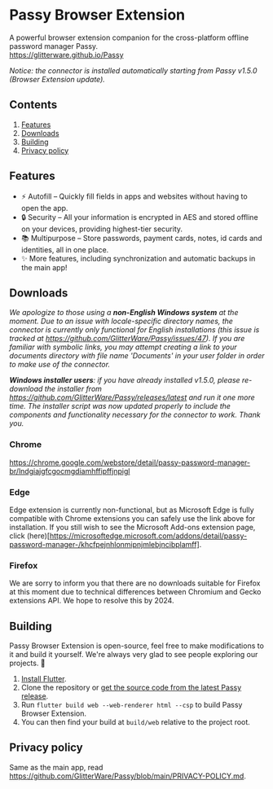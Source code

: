 # Passy Browser Extension

A powerful browser extension companion for the cross-platform offline password manager Passy.  
https://glitterware.github.io/Passy

*Notice: the connector is installed automatically starting from Passy v1.5.0 (Browser Extension update).*

## Contents

1. [Features](#features)
2. [Downloads](#downloads)
3. [Building](#building)
4. [Privacy policy](#privacy-policy)

## Features

- ⚡ Autofill – Quickly fill fields in apps and websites without having to open the app.
- 🔒 Security – All your information is encrypted in AES and stored offline on your devices, providing highest-tier security.
- 📚 Multipurpose – Store passwords, payment cards, notes, id cards and identities, all in one place.
- ✨ More features, including synchronization and automatic backups in the main app!

## Downloads

*We apologize to those using a **non-English Windows system** at the moment. Due to an issue with locale-specific directory names, the connector is currently only functional for English installations (this issue is tracked at https://github.com/GlitterWare/Passy/issues/47). If you are familiar with symbolic links, you may attempt creating a link to your documents directory with file name 'Documents' in your user folder in order to make use of the connector.*

***Windows installer users**: if you have already installed v1.5.0, please re-download the installer from https://github.com/GlitterWare/Passy/releases/latest and run it one more time. The installer script was now updated properly to include the components and functionality necessary for the connector to work. Thank you.*

### Chrome

https://chrome.google.com/webstore/detail/passy-password-manager-br/lndgiajgfcgocmgdiamhffipffjnpigl

### Edge

Edge extension is currently non-functional, but as Microsoft Edge is fully compatible with Chrome extensions you can safely use the link above for installation. If you still wish to see the Microsoft Add-ons extension page, click (here)[https://microsoftedge.microsoft.com/addons/detail/passy-password-manager-/khcfpejnhlonmipnjmlebjncibplamff].

### Firefox

We are sorry to inform you that there are no downloads suitable for Firefox at this moment due to technical differences between Chromium and Gecko extensions API. We hope to resolve this by 2024.

## Building

Passy Browser Extension is open-source, feel free to make modifications to it and build it yourself. We're always very glad to see people exploring our projects. 👥

1. [Install Flutter](https://docs.flutter.dev/get-started/install).
2. Clone the repository or [get the source code from the latest Passy release](https://github.com/GlitterWare/Passy/releases/latest).
3. Run `flutter build web --web-renderer html --csp` to build Passy Browser Extension.
4. You can then find your build at `build/web` relative to the project root.

## Privacy policy

Same as the main app, read https://github.com/GlitterWare/Passy/blob/main/PRIVACY-POLICY.md.


